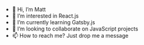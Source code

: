 - 👋 Hi, I’m Matt
- 👀 I’m interested in React.js
- 🌱 I’m currently learning Gatsby.js
- 💞️ I’m looking to collaborate on JavaScript projects
- 📫 How to reach me? Just drop me a message 

<!---
morival/morival is a ✨ special ✨ repository because its `README.md` (this file) appears on your GitHub profile.
You can click the Preview link to take a look at your changes.
--->
